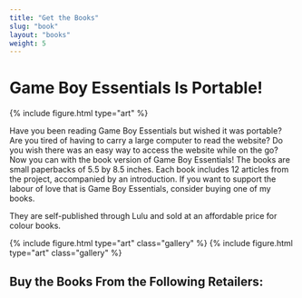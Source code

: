 ```yaml
---
title: "Get the Books"
slug: "book"
layout: "books"
weight: 5
---
```

# Game Boy Essentials Is Portable!

{% include figure.html type="art" %}

Have you been reading Game Boy Essentials but wished it was portable? Are you tired of having to carry a large computer to read the website? Do you wish there was an easy way to access the website while on the go? Now you can with the book version of Game Boy Essentials! The books are small paperbacks of 5.5 by 8.5 inches. Each book includes 12 articles from the project, accompanied by an introduction. If you want to support the labour of love that is Game Boy Essentials, consider buying one of my books.

They are self-published through Lulu and sold at an affordable price for colour books.

<div class="gallery">
{% include figure.html type="art" class="gallery" %}
{% include figure.html type="art" class="gallery" %}
</div>

## Buy the Books From the Following Retailers: